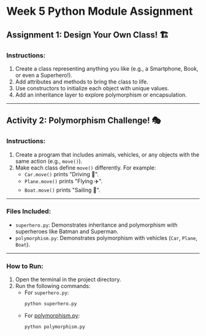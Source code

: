 # Week 5 Python Module Assignment

## Assignment 1: Design Your Own Class! 🏗️

### Instructions:
1. Create a class representing anything you like (e.g., a Smartphone, Book, or even a Superhero!).
2. Add attributes and methods to bring the class to life.
3. Use constructors to initialize each object with unique values.
4. Add an inheritance layer to explore polymorphism or encapsulation.

---

## Activity 2: Polymorphism Challenge! 🎭

### Instructions:
1. Create a program that includes animals, vehicles, or any objects with the same action (e.g., `move()`).
2. Make each class define `move()` differently. For example:
   - `Car.move()` prints "Driving 🚗".
   - `Plane.move()` prints "Flying ✈️".
   - `Boat.move()` prints "Sailing 🚤".

---

### Files Included:
- `superhero.py`: Demonstrates inheritance and polymorphism with superheroes like Batman and Superman.
- `polymorphism.py`: Demonstrates polymorphism with vehicles (`Car`, `Plane`, `Boat`).

---

### How to Run:
1. Open the terminal in the project directory.
2. Run the following commands:
   - For `superhero.py`:
     ```bash
     python superhero.py
     ```
   - For [polymorphism.py](http://_vscodecontentref_/1):
     ```bash
     python polymorphism.py
     ```
     
